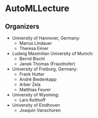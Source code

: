 # AutoMLLecture

## Organizers

* University of Hannover, Germany:
  * Marius Lindauer
  * Theresa Eimer
* Ludwig Maximilian University of Munich:
  * Bernd Bischl
  * Janek Thomas (Fraunhofer)
* University of Freiburg, Germany:
  * Frank Hutter
  * André Biedenkapp
  * Arber Zela
  * Matthias Feurer
* University of Wyoming:
  * Lars Kotthoff
* University of Eindhoven
  * Joaquin Vanschoren

